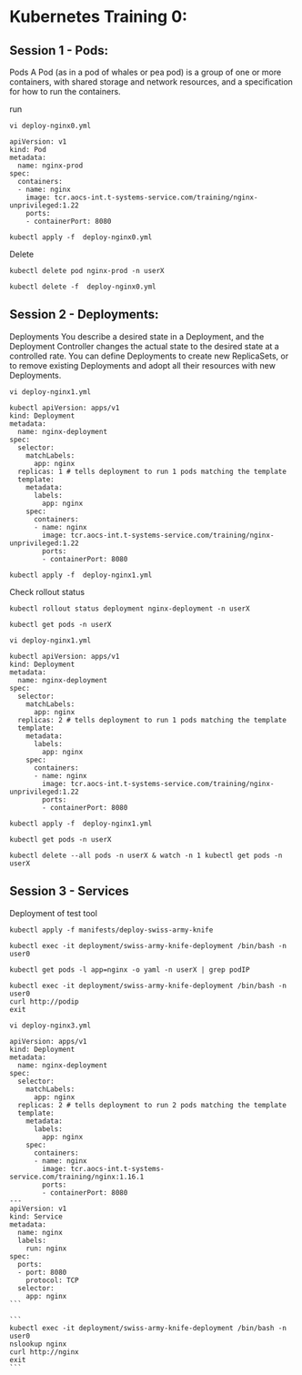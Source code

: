 # Kubernetes Training 0:


## Session 1 - Pods:
Pods
A Pod (as in a pod of whales or pea pod) is a group of one or more containers, with shared storage and network resources, and a specification for how to run the containers. 

run
```
vi deploy-nginx0.yml
```
```
apiVersion: v1
kind: Pod
metadata:
  name: nginx-prod
spec:
  containers:
  - name: nginx
    image: tcr.aocs-int.t-systems-service.com/training/nginx-unprivileged:1.22
    ports:
    - containerPort: 8080
```
```
kubectl apply -f  deploy-nginx0.yml
```

Delete 
```
kubectl delete pod nginx-prod -n userX
```
```
kubectl delete -f  deploy-nginx0.yml
```

## Session 2 - Deployments:
Deployments
You describe a desired state in a Deployment, and the Deployment Controller changes the actual state to the desired state at a controlled rate. You can define Deployments to create new ReplicaSets, or to remove existing Deployments and adopt all their resources with new Deployments.

```
vi deploy-nginx1.yml
```
```
kubectl apiVersion: apps/v1
kind: Deployment
metadata:
  name: nginx-deployment
spec:
  selector:
    matchLabels:
      app: nginx
  replicas: 1 # tells deployment to run 1 pods matching the template
  template:
    metadata:
      labels:
        app: nginx
    spec:
      containers:
      - name: nginx
        image: tcr.aocs-int.t-systems-service.com/training/nginx-unprivileged:1.22
        ports:
        - containerPort: 8080

```
```
kubectl apply -f  deploy-nginx1.yml
```


Check rollout status 

```
kubectl rollout status deployment nginx-deployment -n userX
```

```
kubectl get pods -n userX
```

```
vi deploy-nginx1.yml
```

```
kubectl apiVersion: apps/v1
kind: Deployment
metadata:
  name: nginx-deployment
spec:
  selector:
    matchLabels:
      app: nginx
  replicas: 2 # tells deployment to run 1 pods matching the template
  template:
    metadata:
      labels:
        app: nginx
    spec:
      containers:
      - name: nginx
        image: tcr.aocs-int.t-systems-service.com/training/nginx-unprivileged:1.22
        ports:
        - containerPort: 8080

```
```
kubectl apply -f  deploy-nginx1.yml
```

```
kubectl get pods -n userX
```

```
kubectl delete --all pods -n userX & watch -n 1 kubectl get pods -n userX
```



## Session 3 - Services

Deployment of test tool
```
kubectl apply -f manifests/deploy-swiss-army-knife
```

```
kubectl exec -it deployment/swiss-army-knife-deployment /bin/bash -n user0
```

````
kubectl get pods -l app=nginx -o yaml -n userX | grep podIP
````

```
kubectl exec -it deployment/swiss-army-knife-deployment /bin/bash -n user0
curl http://podip
exit
```

````
vi deploy-nginx3.yml

apiVersion: apps/v1
kind: Deployment
metadata:
  name: nginx-deployment
spec:
  selector:
    matchLabels:
      app: nginx
  replicas: 2 # tells deployment to run 2 pods matching the template
  template:
    metadata:
      labels:
        app: nginx
    spec:
      containers:
      - name: nginx
        image: tcr.aocs-int.t-systems-service.com/training/nginx:1.16.1
        ports:
        - containerPort: 8080
---
apiVersion: v1
kind: Service
metadata:
  name: nginx
  labels:
    run: nginx
spec:
  ports:
  - port: 8080
    protocol: TCP
  selector:
    app: nginx
```

```
kubectl exec -it deployment/swiss-army-knife-deployment /bin/bash -n user0
nslookup nginx
curl http://nginx
exit
```

